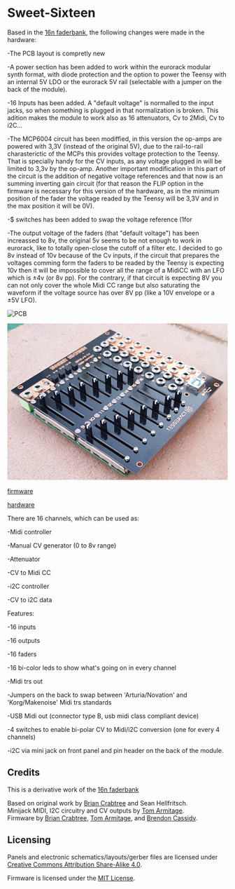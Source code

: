 # Sweet-Sixteen
Based in the [16n faderbank][16n-faderbank/16n], the following changes were made in the hardware:

-The PCB layout is compretly new

-A power section has been added to work within the eurorack modular synth format, with diode protection and the option to power the Teensy with an internal 5V LDO or the eurorack 5V rail (selectable with a jumper on the back of the module).

-16 Inputs has been added. A "default voltage" is normalled to the input jacks, so when something is plugged in that normalization is broken. This adition makes the module to work also as 16 attenuators, Cv to 2Midi, Cv to i2C...

-The MCP6004 circuit has been modiffied, in this version the op-amps are powered with 3,3V (instead of the original 5V), due to the rail-to-rail charasterictic of the MCPs this provides voltage protection to the Teensy. That is specially handy for the CV inputs, as any voltage plugged in will be limited to 3,3v by the op-amp. Another important modification in this part of the circuit is the addition of negative voltage references and that now is an summing inverting gain circuit (for that reason the FLIP option in the firmware is necessary for this version of the hardware, as in the minimum position of the fader the voltage readed by the Teensy will be 3,3V and in the max position it will be 0V).

-$ switches has been added to swap the voltage reference (1for

-The output voltage of the faders (that "default voltage") has been increassed to 8v, the original 5v seems to be not enough to work in eurorack, like to totally open-close the cutoff of a filter etc. I decided to go 8v instead of 10v because of the Cv inputs, if the circuit that prepares the voltages comming form the faders to be readed by the Teensy is expecting 10v then it will be impossible to cover all the range of a MidiCC with an LFO which is ±4v (or 8v pp). For the contrary, if that circuit is expecting 8V you can not only cover the whole Midi CC range but also saturating the waveform if the voltage source has over 8V pp (like a 10V envelope or a ±5V LFO).

![PCB](https://lh3.googleusercontent.com/Elq1ayZZGXsQK5p0A-S--crPwu4DdsH9hsDBSZvOMHxTNBKJrN2qklEanpVfKWG8FPIvnjy56ERZpbgHbj4bKpIKUn7xhZon6FvhDxSas5UfAamzbx2L=w472)

![Sweet Sixteen](20191105_181811.jpg)

[firmware](_16n_faderbank_firmware_Sweet/)

[hardware](hardware/)

There are 16 channels, which can be used as:

 -Midi controller

 -Manual CV generator (0 to 8v range)

 -Attenuator

 -CV to Midi CC

 -i2C controller

 -CV to i2C data

Features:

 -16 inputs
 
 -16 outputs
 
 -16 faders
 
 -16 bi-color leds to show what's going on in every channel
 
 -Midi trs out
 
 -Jumpers on the back to swap between 'Arturia/Novation'  and 'Korg/Makenoise' Midi trs standards
 
 -USB Midi out (connector type B, usb midi class compliant device)
 
 -4 switches to enable bi-polar CV to Midi/i2C conversion (one for every 4 channels)
 
 -i2C via mini jack on front panel and pin header on the back of the module.


## Credits
This is a derivative work of the [16n faderbank][16n-faderbank/16n]

Based on original work by [Brian Crabtree][tehn] and Sean Hellfritsch.  
Minijack MIDI, I2C circuitry and CV outputs by [Tom Armitage][infovore].  
Firmware by [Brian Crabtree][tehn], [Tom Armitage][infovore], and [Brendon Cassidy][bpcmusic].

## Licensing

Panels and electronic schematics/layouts/gerber files are licensed under
[Creative Commons Attribution Share-Alike 4.0][ccbysa].

Firmware is licensed under the [MIT License][mitlicense].

[linespost]: https://llllllll.co/t/sixteen-n-faderbank/3643
[tehn]: https://github.com/tehn
[bpcmusic]: https://github.com/bpcmusic
[infovore]: https://github.com/infovore
[octobom]: https://octopart.com/bom-tool/unJxkzvR
[ccbysa]: https://creativecommons.org/licenses/by-sa/4.0/
[mitlicense]: https://opensource.org/licenses/MIT
[16n-faderbank/16n]: https://github.com/16n-faderbank/16n
